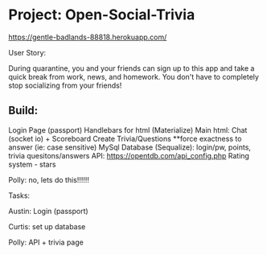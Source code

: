 # Project: Open-Social-Trivia 

https://gentle-badlands-88818.herokuapp.com/

User Story:

During quarantine, you and your friends can sign up to this app and take a quick break from work, news, and homework. You don't have to completely stop socializing from your friends!

## Build:
Login Page (passport)
Handlebars for html (Materialize)
    Main html: Chat (socket io) + Scoreboard 
    Create Trivia/Questions
    **force exactness to answer (ie: case sensitive)
MySql Database (Sequalize): login/pw, points, trivia quesitons/answers
API: https://opentdb.com/api_config.php
Rating system - stars

Polly: no, lets do this!!!!!!


Tasks:

Austin: Login (passport)

Curtis: set up database 

Polly: API + trivia page
